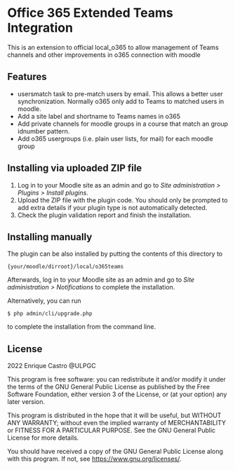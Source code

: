 # Office 365 Extended Teams Integration #

This is an extension to official local_o365 to allow management of Teams channels 
and other improvements in o365 connection with moodle

## Features
 * usersmatch task to pre-match users by email. This allows a better user synchronization. 
   Normally o365 only add to Teams to matched users in moodle.
 * Add a site label and shortname to Teams names in o365   
 * Add private channels for moodle groups in a course that match an group idnumber pattern.
 * Add o365 usergroups (i.e. plain user lists, for mail) for each moodle group


## Installing via uploaded ZIP file ##

1. Log in to your Moodle site as an admin and go to _Site administration >
   Plugins > Install plugins_.
2. Upload the ZIP file with the plugin code. You should only be prompted to add
   extra details if your plugin type is not automatically detected.
3. Check the plugin validation report and finish the installation.

## Installing manually ##

The plugin can be also installed by putting the contents of this directory to

    {your/moodle/dirroot}/local/o365teams

Afterwards, log in to your Moodle site as an admin and go to _Site administration >
Notifications_ to complete the installation.

Alternatively, you can run

    $ php admin/cli/upgrade.php

to complete the installation from the command line.

## License ##

2022 Enrique Castro @ULPGC

This program is free software: you can redistribute it and/or modify it under
the terms of the GNU General Public License as published by the Free Software
Foundation, either version 3 of the License, or (at your option) any later
version.

This program is distributed in the hope that it will be useful, but WITHOUT ANY
WARRANTY; without even the implied warranty of MERCHANTABILITY or FITNESS FOR A
PARTICULAR PURPOSE.  See the GNU General Public License for more details.

You should have received a copy of the GNU General Public License along with
this program.  If not, see <https://www.gnu.org/licenses/>.
